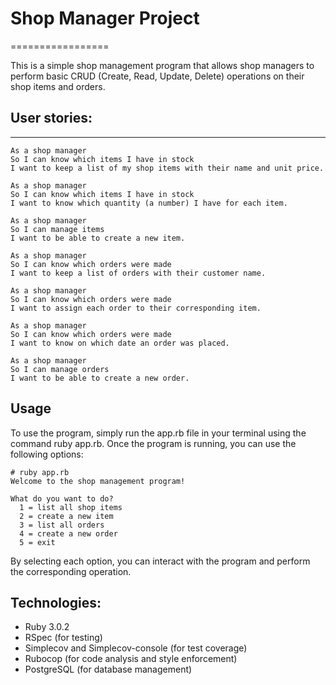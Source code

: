 # Shop Manager Project
=================

This is a simple shop management program that allows shop managers to perform basic CRUD (Create, Read, Update, Delete) operations on their shop items and orders.


## User stories:
-------

```
As a shop manager
So I can know which items I have in stock
I want to keep a list of my shop items with their name and unit price.

As a shop manager
So I can know which items I have in stock
I want to know which quantity (a number) I have for each item.

As a shop manager
So I can manage items
I want to be able to create a new item.

As a shop manager
So I can know which orders were made
I want to keep a list of orders with their customer name.

As a shop manager
So I can know which orders were made
I want to assign each order to their corresponding item.

As a shop manager
So I can know which orders were made
I want to know on which date an order was placed. 

As a shop manager
So I can manage orders
I want to be able to create a new order.
```

## Usage
To use the program, simply run the app.rb file in your terminal using the command ruby app.rb. Once the program is running, you can use the following options:

```
# ruby app.rb
Welcome to the shop management program!

What do you want to do?
  1 = list all shop items
  2 = create a new item
  3 = list all orders
  4 = create a new order
  5 = exit

```
By selecting each option, you can interact with the program and perform the corresponding operation.

## Technologies:

- Ruby 3.0.2
- RSpec (for testing)
- Simplecov and Simplecov-console (for test coverage)
- Rubocop (for code analysis and style enforcement)
- PostgreSQL (for database management)

